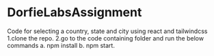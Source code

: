 # DorfieLabsAssignment
Code for selecting a country, state and city using react and tailwindcss
1.clone the repo.
2.go to the code containing folder and run the below commands
a. npm install
b. npm start.

